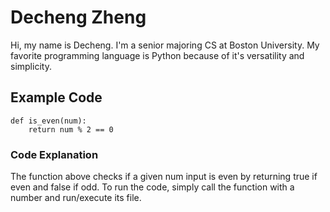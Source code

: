 # Decheng Zheng
Hi, my name is Decheng. I'm a senior majoring CS at Boston University. My favorite programming language is Python because of it's versatility and simplicity. 

## Example Code
```
def is_even(num):
	return num % 2 == 0
```

### Code Explanation 
The function above checks if a given num input is even by returning true if even and false if odd. To run the code, simply call the function with a number and run/execute its file. 